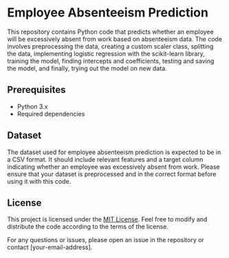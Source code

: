 # Employee Absenteeism Prediction

This repository contains Python code that predicts whether an employee will be excessively absent from work based on absenteeism data. The code involves preprocessing the data, creating a custom scaler class, splitting the data, implementing logistic regression with the scikit-learn library, training the model, finding intercepts and coefficients, testing and saving the model, and finally, trying out the model on new data.

## Prerequisites
- Python 3.x
- Required dependencies

## Dataset
The dataset used for employee absenteeism prediction is expected to be in a CSV format. It should include relevant features and a target column indicating whether an employee was excessively absent from work. Please ensure that your dataset is preprocessed and in the correct format before using it with this code.

## License
This project is licensed under the [MIT License](LICENSE). Feel free to modify and distribute the code according to the terms of the license.

For any questions or issues, please open an issue in the repository or contact [your-email-address].
